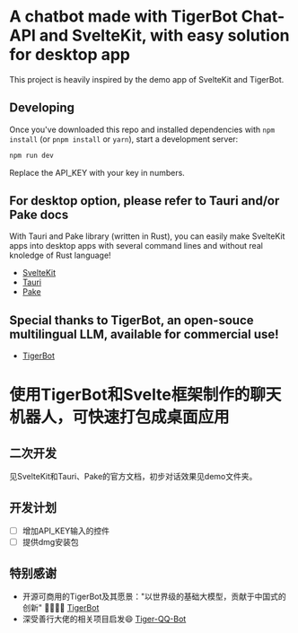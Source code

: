 # A chatbot made with TigerBot Chat-API and SvelteKit, with easy solution for desktop app

This project is heavily inspired by the demo app of SvelteKit and TigerBot.

## Developing

Once you've downloaded this repo and installed dependencies with `npm install` (or `pnpm install` or `yarn`), start a development server:

```bash
npm run dev
```
Replace the API_KEY with your key in numbers.

## For desktop option, please refer to Tauri and/or Pake docs
With Tauri and Pake library (written in Rust), you can easily make SvelteKit apps into desktop apps with several command lines and without real knoledge of Rust language!
- [SvelteKit](https://kit.svelte.dev/docs/)
- [Tauri](https://tauri.app/)
- [Pake](https://github.com/tw93/Pake)

## Special thanks to TigerBot, an open-souce multilingual LLM, available for commercial use!
- [TigerBot](https://github.com/TigerResearch/TigerBot)

# 使用TigerBot和Svelte框架制作的聊天机器人，可快速打包成桌面应用
## 二次开发
见SvelteKit和Tauri、Pake的官方文档，初步对话效果见demo文件夹。
## 开发计划
- [ ] 增加API_KEY输入的控件
- [ ] 提供dmg安装包

## 特别感谢
- 开源可商用的TigerBot及其愿景："以世界级的基础大模型，贡献于中国式的创新" 👏🏻👏🏻 [TigerBot](https://github.com/TigerResearch/TigerBot)
- 深受善行大佬的相关项目启发😄 [Tiger-QQ-Bot](https://github.com/wordweb/Tiger-qq-bot)
